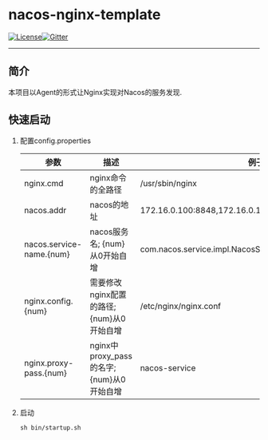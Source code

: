 # nacos-nginx-template
 [![License](https://img.shields.io/badge/license-Apache%202-4EB1BA.svg)](https://www.apache.org/licenses/LICENSE-2.0.html)[![Gitter](https://travis-ci.org/alibaba/nacos.svg?branch=master)](https://travis-ci.org/alibaba/nacos)

-------

## 简介

本项目以Agent的形式让Nginx实现对Nacos的服务发现.

## 快速启动

1. 配置config.properties

   | 参数                     | 描述                                     | 例子                                                  |
   | ------------------------ | ---------------------------------------- | ----------------------------------------------------- |
   | nginx.cmd                | nginx命令的全路径                        | /usr/sbin/nginx                                       |
   | nacos.addr               | nacos的地址                              | 172.16.0.100:8848,172.16.0.101:8848,172.16.0.102:8848 |
   | nacos.service-name.{num} | nacos服务名; {num}从0开始自增            | com.nacos.service.impl.NacosService                   |
   | nginx.config.{num}       | 需要修改nginx配置的路径;{num}从0开始自增 | /etc/nginx/nginx.conf                                 |
   | nginx.proxy-pass.{num}   | nginx中proxy_pass的名字;{num}从0开始自增 | nacos-service                                         |

2. 启动

   ```shell
   sh bin/startup.sh
   ```
